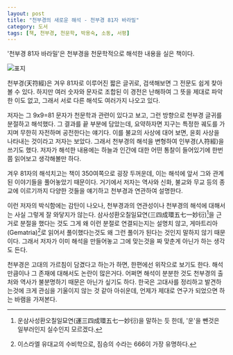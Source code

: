 ```yaml
---
layout: post
title: "천부경의 새로운 해석 - 천부경 81자 바라밀"
category: 도서
tags: [책, 천부경, 천문학, 박용숙, 소동, 서평]
---
```


'천부경 81자 바라밀'은
천부경을 천문학적으로 해석한 내용을 실은 책이다.

![표지](https://lh3.googleusercontent.com/IYLkCt6cp3qSos-HynGpCQmNb_fO6lHb8uUs5jzBle6VTdRrt1O-kE3IqxTNeZgoUSTICdotl31Fjw=s480)

천부경(天符經)은 겨우 81자로 이루어진 짧은 글귀로,
검색해보면 그 전문도 쉽게 찾아볼 수 있다.
하지만 여러 숫자와 문자로 조합된 이 경전은
난해하여 그 뜻을 제대로 파악한 이도 없고,
그래서 서로 다른 해석도 여러가지 나오고 있다.

저자는 그 9x9=81 문자가 천문학과 관련이 있다고 보고,
그런 방향으로 천부경 글귀를 분절하고 해석했다.
그 결과를 끝 부분에 담았는데,
요약하자면 지구는 특정한 궤도를 가지며 무한히 자전하며 공전한다는 얘기다.
이를 불교의 사상에 대어 보면, 윤회 사상을 나타내는 것이라고 저자는 보았다.
그래서 천부경의 해석을 변형하여 인부경(人符經)을 쓰기도 했다.
저자가 해석한 내용에는 하늘과 인간에 대한 어떤 통찰이 들어있기에
한번쯤 읽어보고 생각해볼만 하다.

겨우 81자의 해석치고는 책이 350여쪽으로 굉장 두꺼운데,
이는 해석에 앞서 그와 관계된 이야기들을 풀어놓았기 때문이다.
거기에서 저자는 역사와 신화, 불교와 무교 등의 종교에 이르기까지
다양한 것들을 얘기하고 천부경과 연관하여 설명한다.

이런 저자의 박식함에는 감탄이 나오나,
천부경과의 연관성이나 천부경의 해석에 대해서는
사실 그렇게 잘 와닿지가 않는다.
삼사성환오칠일묘연(三四成環五七一妙衍)[^1]을 근거로 분절을 했다는 것도 그게 왜 이런 분절로 연결되는지는 설명치 않고,
게마트리아(Gematria)[^2]로 읽어서 풀이했다는것도 왜 그런 풀이가 된다는 것인지 말하지 않기 때문이다.
그래서 저자가 이미 해석을 만들어놓고 그에 맞는것을 짜 맞춘게 아닌가 하는 생각도 든다.

[^1]: 운삼사성환오칠일묘연(運三四成環五七一妙衍)을 말하는 듯 한데, '운'을 뺀것은 일부러인지 실수인지 모르겠다.

[^2]: 이스라엘 유대교의 수비학으로, 짐승의 수라는 666이 가장 유명하다.

천부경은 고대의 가르침이 담겼다고 하는가 하면,
한편에선 위작으로 보기도 한다.
해석만큼이나 그 존재에 대해서도 논란이 많은거다.
어쩌면 해석이 분분한 것도 천부경의 출처와 역사가 불분명하기 때문은 아닌가 싶기도 하다.
한국은 고대사를 정리하고 발견하는것에 크게 관심을 기울이지 않는 것 같아 아쉬운데,
언제가 제대로 연구가 되었으면 하는 바램을 가져본다.

